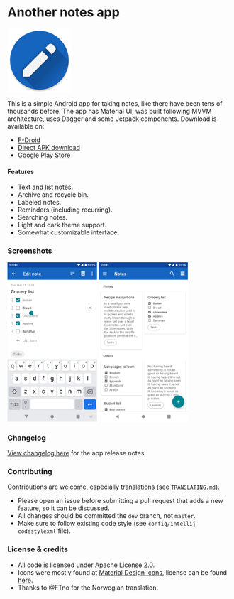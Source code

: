 # Another notes app

![App icon](app/src/main/res/mipmap-xxhdpi/ic_launcher_round.png)

This is a simple Android app for taking notes, like there have been tens of thousands before.
The app has Material UI, was built following MVVM architecture, uses Dagger and some Jetpack
components. Download is available on:

- [F-Droid](https://f-droid.org/en/packages/com.maltaisn.notes.sync/)
- [Direct APK download](https://github.com/maltaisn/another-notes-app/releases/latest)
- [Google Play Store](https://play.google.com/store/apps/details?id=com.maltaisn.notes.sync)

#### Features
- Text and list notes.
- Archive and recycle bin.
- Labeled notes.
- Reminders (including recurring).
- Searching notes.
- Light and dark theme support.
- Somewhat customizable interface.

### Screenshots

<img alt="Screenshot 1"
     src="app/src/main/play/listings/en-US/graphics/phone-screenshots/1.png"
     width="40%"/>  <img alt="Screenshot 2"
     src="app/src/main/play/listings/en-US/graphics/phone-screenshots/2.png"
     width="40%"/>

### Changelog
[View changelog here][changelog] for the app release notes.

### Contributing
Contributions are welcome, especially translations (see [`TRANSLATING.md`][translating]).
- Please open an issue before submitting a pull request that adds a new feature, so it can be
    discussed.
- All changes should be committed the `dev` branch, not `master`.
- Make sure to follow existing code style (see `config/intellij-codestylexml` file).

### License & credits
- All code is licensed under Apache License 2.0.
- Icons were mostly found at [Material Design Icons][mdi-icons], license can be found
[here][mdi-icons-license].
- Thanks to @FTno for the Norwegian translation.

[changelog]: CHANGELOG.md
[translating]: TRANSLATING.md
[mdi-icons]: https://materialdesignicons.com
[mdi-icons-license]: https://github.com/Templarian/MaterialDesign#license
